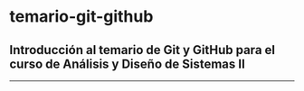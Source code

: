 # temario-git-github

## Introducción al temario de Git y GitHub para el curso de Análisis y Diseño de Sistemas II

---
